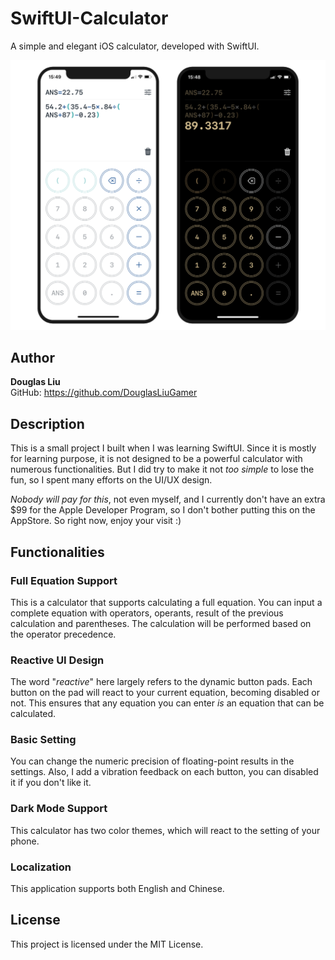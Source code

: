 # **SwiftUI-Calculator**
A simple and elegant iOS calculator, developed with SwiftUI.

![screenshot](screenshot.png)

## **Author**
**Douglas Liu** \
GitHub: <https://github.com/DouglasLiuGamer>

## **Description**
This is a small project I built when I was learning SwiftUI. Since it is mostly for learning purpose, it is not designed to be a powerful calculator with numerous functionalities. But I did try to make it not *too simple* to lose the fun, so I spent many efforts on the UI/UX design.

*Nobody will pay for this*, not even myself, and I currently don't have an extra $99 for the Apple Developer Program, so I don't bother putting this on the AppStore. So right now, enjoy your visit :)

## **Functionalities**

### **Full Equation Support**
This is a calculator that supports calculating a full equation. You can input a complete equation with operators, operants, result of the previous calculation and parentheses. The calculation will be performed based on the operator precedence.

### **Reactive UI Design**
The word "*reactive*" here largely refers to the dynamic button pads. Each button on the pad will react to your current equation, becoming disabled or not. This ensures that any equation you can enter *is* an equation that can be calculated.

### **Basic Setting**
You can change the numeric precision of floating-point results in the settings. Also, I add a vibration feedback on each button, you can disabled it if you don't like it.

### **Dark Mode Support**
This calculator has two color themes, which will react to the setting of your phone.

### **Localization**
This application supports both English and Chinese.

## **License**
This project is licensed under the MIT License.
